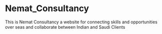 # Nemat_Consultancy
This is Nemat Consultancy a website for connecting skills and opportunities over seas and collaborate between Indian and  Saudi Clients
